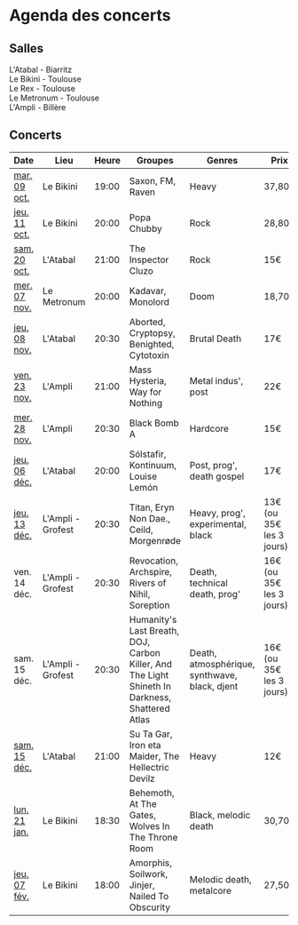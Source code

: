 # Agenda des concerts

## Salles

L'Atabal - Biarritz  
Le Bikini - Toulouse  
Le Rex - Toulouse  
Le Metronum - Toulouse  
L'Ampli - Billère


## Concerts

| Date | Lieu | Heure | Groupes | Genres | Prix |
| --- | --- | --- | --- | --- | --- |
| [mar. 09 oct.](http://www.lebikini.com/programmation/concert/138987-saxon-fm-raven-mardi-09-octobre-2018-le-bikini-ramonville-saint-agne.html) | Le Bikini | 19:00 | Saxon, FM, Raven | Heavy | 37,80€
| [jeu. 11 oct.](http://www.lebikini.com/programmation/concert/138952-popa-chubby-jeudi-11-octobre-2018-le-bikini-ramonville-saint-agne.html) | Le Bikini | 20:00 | Popa Chubby | Rock | 28,80€ |
| [sam. 20 oct.](http://www.atabal-biarritz.fr/index.php/fr/studio?id=217) | L'Atabal | 21:00 | The Inspector Cluzo | Rock | 15€ |
| [mer. 07 nov.](http://www.lebikini.com/programmation/concert/139174-kadavar-monolord-le-metronum-mercredi-07-novembre-2018-toulouse.html) | Le Metronum | 20:00 | Kadavar, Monolord | Doom | 18,70€ |
| [jeu. 08 nov.](http://www.atabal-biarritz.fr/index.php/fr/studio?id=140) | L'Atabal | 20:30 | Aborted, Cryptopsy, Benighted, Cytotoxin | Brutal Death | 17€ |
| [ven. 23 nov.](http://www.ampli.asso.fr/event/mass-hysteria/) | L'Ampli | 21:00 | Mass Hysteria, Way for Nothing | Metal indus', post | 22€ |
| [mer. 28 nov.](http://www.ampli.asso.fr/event/black-bomb-a/) | L'Ampli | 20:30 | Black Bomb A | Hardcore | 15€ |
| [jeu. 06 déc.](http://www.atabal-biarritz.fr/index.php/fr/studio?id=147) | L'Atabal | 20:00 | Sólstafir, Kontinuum, Louise Lemón | Post, prog', death gospel | 17€ |
| [jeu. 13 déc.](http://www.ampli.asso.fr/event/grofest-3/) | L'Ampli - Grofest | 20:30 | Titan, Eryn Non Dae., Ceild, Morgenrøde | Heavy, prog', experimental, black | 13€ (ou 35€ les 3 jours) |
| ven. 14 déc. | L'Ampli - Grofest | 20:30 | Revocation, Archspire, Rivers of Nihil, Soreption | Death, technical death, prog' | 16€ (ou 35€ les 3 jours) |
| sam. 15 déc. | L'Ampli - Grofest | 20:30 | Humanity's Last Breath, DOJ, Carbon Killer, And The Light Shineth In Darkness, Shattered Atlas | Death, atmosphérique, synthwave, black, djent | 16€ (ou 35€ les 3 jours) |
| [sam. 15 déc.](http://www.atabal-biarritz.fr/index.php/fr/studio?id=70) | L'Atabal | 21:00 | Su Ta Gar, Iron eta Maider, The Hellectric Devilz | Heavy | 12€ |
| [lun. 21 jan.](http://www.lebikini.com/programmation/concert/139186-behemoth-at-the-gates-wolves-in-throne-room-ecclesia-diabolica-evropa-2019-ev-tour-lundi-21-janvier-le-bikini-ramonville-saint-agne.html) | Le Bikini | 18:30 | Behemoth, At The Gates, Wolves In The Throne Room | Black, melodic death | 30,70€ |
| [jeu. 07 fév.](http://www.lebikini.com/programmation/concert/139098-amorphis-soilwork-jinjer-nailed-to-obscurity-jeudi-07-fevrier-2019-le-bikini-ramonville-saint-agne.html) | Le Bikini | 18:00 | Amorphis, Soilwork, Jinjer, Nailed To Obscurity | Melodic death, metalcore | 27,50€ |
